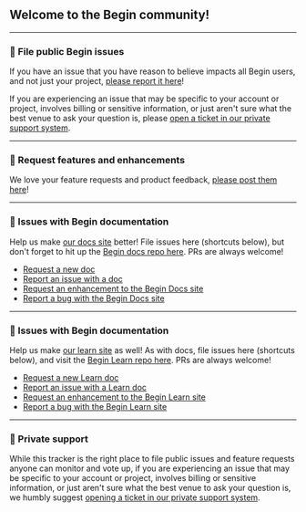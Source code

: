 ## Welcome to the Begin community!

---

### 🐛 File public Begin issues

If you have an issue that you have reason to believe impacts all Begin users, and not just your project, [please report it here](https://github.com/smallwins/begin-issues/issues/new?template=bug-report.md)!

If you are experiencing an issue that may be specific to your account or project, involves billing or sensitive information, or just aren't sure what the best venue to ask your question is, please [open a ticket in our private support system](https://help.begin.com/hc/en-us/requests/new).

---

### 🌈 Request features and enhancements

We love your feature requests and product feedback, [please post them here](https://github.com/smallwins/begin-community/issues/new?labels=Begin%2C+Enhancement&template=begin-enhancement.md)!

---

### 📖 Issues with Begin documentation

Help us make [our docs site](https://docs.begin.com) better! File issues here (shortcuts below), but don't forget to hit up the [Begin docs repo here](https://github.com/smallwins/docs.begin.com). PRs are always welcome!

- [Request a new doc](https://github.com/smallwins/begin-community/issues/new?labels=Docs%2C+New+doc&template=docs-new-doc.md)
- [Report an issue with a doc](https://github.com/smallwins/begin-community/issues/new?labels=Docs%2C+New+doc&template=docs-doc-issue.md)
- [Request an enhancement to the Begin Docs site](https://github.com/smallwins/begin-community/issues/new?labels=Docs%2C+Enhancement&template=docs-enhancement.md)
- [Report a bug with the Begin Docs site](https://github.com/smallwins/begin-community/issues/new?labels=Docs%2C+Bug&template=docs-bug.md&title=%28Don%27t+forget+steps+to+reproduce%21%29)

---

### 📖 Issues with Begin documentation

Help us make [our learn site](https://learn.begin.com) as well! As with docs, file issues here (shortcuts below), and visit the [Begin Learn repo here](https://github.com/smallwins/learn.begin.com). PRs are always welcome!

- [Request a new Learn doc](https://github.com/smallwins/begin-community/issues/new?labels=Learn%2C+New+doc&template=learn-new-doc.md)
- [Report an issue with a Learn doc](https://github.com/smallwins/begin-community/issues/new?labels=Learn%2C+New+doc&template=learn-doc-issue.md)
- [Request an enhancement to the Begin Learn site](https://github.com/smallwins/begin-community/issues/new?labels=Learn%2C+Enhancement&template=learn-enhancement.md)
- [Report a bug with the Begin Learn site](https://github.com/smallwins/begin-community/issues/new?labels=Learn%2C+Bug&template=learn-bug.md&title=%28Don%27t+forget+steps+to+reproduce%21%29)

---

### 🏥 Private support

While this tracker is the right place to file public issues and feature requests anyone can monitor and vote up, if you are experiencing an issue that may be specific to your account or project, involves billing or sensitive information, or just aren't sure what the best venue to ask your question is, we humbly suggest [opening a ticket in our private support system](https://help.begin.com/hc/en-us/requests/new).
